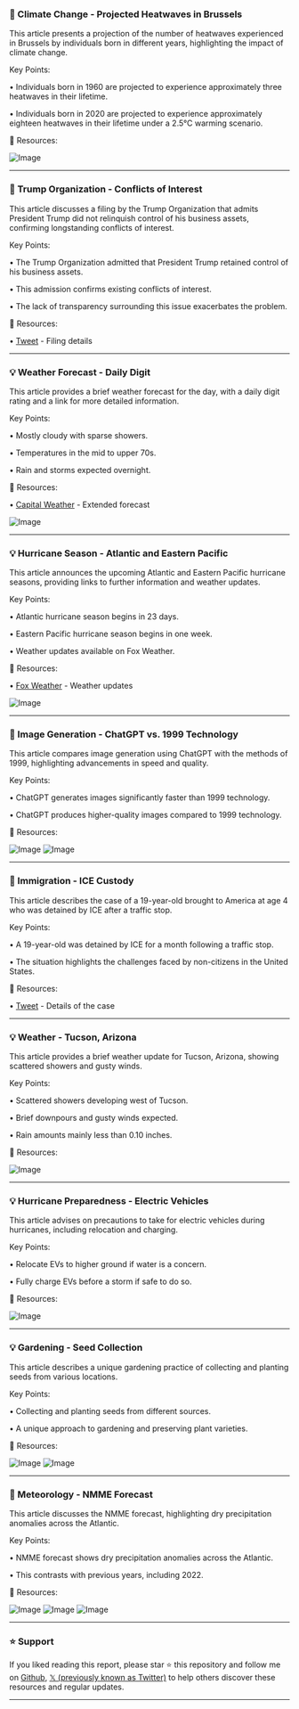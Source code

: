### 🤖 Climate Change - Projected Heatwaves in Brussels

This article presents a projection of the number of heatwaves experienced in Brussels by individuals born in different years, highlighting the impact of climate change.

Key Points:

• Individuals born in 1960 are projected to experience approximately three heatwaves in their lifetime.


• Individuals born in 2020 are projected to experience approximately eighteen heatwaves in their lifetime under a 2.5°C warming scenario.


🔗 Resources:

![Image](https://pbs.twimg.com/media/GqZSIQGXQAA6W9s?format=jpg&name=small)


---

### 🤖 Trump Organization - Conflicts of Interest

This article discusses a filing by the Trump Organization that admits President Trump did not relinquish control of his business assets, confirming longstanding conflicts of interest.

Key Points:

• The Trump Organization admitted that President Trump retained control of his business assets.


• This admission confirms existing conflicts of interest.


• The lack of transparency surrounding this issue exacerbates the problem.


🔗 Resources:

• [Tweet](https://t.co/bWoTZA8PSA) - Filing details


---

### 💡 Weather Forecast - Daily Digit

This article provides a brief weather forecast for the day, with a daily digit rating and a link for more detailed information.

Key Points:

• Mostly cloudy with sparse showers.


• Temperatures in the mid to upper 70s.


• Rain and storms expected overnight.


🔗 Resources:

• [Capital Weather](http://cwg.live) - Extended forecast


![Image](https://pbs.twimg.com/media/GqZJGiwW0AAinEU?format=jpg&name=small)


---

### 💡 Hurricane Season - Atlantic and Eastern Pacific

This article announces the upcoming Atlantic and Eastern Pacific hurricane seasons, providing links to further information and weather updates.

Key Points:

• Atlantic hurricane season begins in 23 days.


• Eastern Pacific hurricane season begins in one week.


•  Weather updates available on Fox Weather.


🔗 Resources:

• [Fox Weather](https://x.com/foxweather) - Weather updates


![Image](https://pbs.twimg.com/media/Gqazf46XEAAlDmw?format=jpg&name=small)

---

### 🤖 Image Generation - ChatGPT vs. 1999 Technology

This article compares image generation using ChatGPT with the methods of 1999, highlighting advancements in speed and quality.

Key Points:

• ChatGPT generates images significantly faster than 1999 technology.


• ChatGPT produces higher-quality images compared to 1999 technology.



🔗 Resources:


![Image](https://pbs.twimg.com/media/GqTmz5zXgAMQ-yZ?format=jpg&name=small)
![Image](https://pbs.twimg.com/media/GqTmz5wXcAEg8Fi?format=jpg&name=small)


---

### 🤖 Immigration - ICE Custody

This article describes the case of a 19-year-old brought to America at age 4 who was detained by ICE after a traffic stop.

Key Points:

• A 19-year-old was detained by ICE for a month following a traffic stop.


• The situation highlights the challenges faced by non-citizens in the United States.


🔗 Resources:

• [Tweet](https://t.co/bmO2n3ZtVK) - Details of the case


---

### 💡 Weather - Tucson, Arizona

This article provides a brief weather update for Tucson, Arizona, showing scattered showers and gusty winds.

Key Points:

• Scattered showers developing west of Tucson.


• Brief downpours and gusty winds expected.


• Rain amounts mainly less than 0.10 inches.


🔗 Resources:

![Image](https://pbs.twimg.com/tweet_video_thumb/GqYRi06WAAAOaxQ.jpg)


---

### 💡 Hurricane Preparedness - Electric Vehicles

This article advises on precautions to take for electric vehicles during hurricanes, including relocation and charging.

Key Points:

• Relocate EVs to higher ground if water is a concern.


• Fully charge EVs before a storm if safe to do so.



🔗 Resources:

![Image](https://pbs.twimg.com/media/GpjAyRuXkAACpl4?format=jpg&name=small)

---

### 💡 Gardening - Seed Collection

This article describes a unique gardening practice of collecting and planting seeds from various locations.

Key Points:

• Collecting and planting seeds from different sources.


• A unique approach to gardening and preserving plant varieties.


🔗 Resources:


![Image](https://pbs.twimg.com/media/GqWnOekWoAAHgb9?format=jpg&name=small)
![Image](https://pbs.twimg.com/media/GqWnOftW4AAfm5b?format=jpg&name=small)

---

### 🤖 Meteorology - NMME Forecast

This article discusses the NMME forecast, highlighting dry precipitation anomalies across the Atlantic.

Key Points:

• NMME forecast shows dry precipitation anomalies across the Atlantic.


• This contrasts with previous years, including 2022.



🔗 Resources:

![Image](https://pbs.twimg.com/media/GqWuu4RXwAE-PS8?format=png&name=small)
![Image](https://pbs.twimg.com/media/GqWu1_CXgAAMhuX?format=png&name=360x360)
![Image](https://pbs.twimg.com/media/GqWu9OuWkAAie_3?format=png&name=360x360)


---

### ⭐️ Support

If you liked reading this report, please star ⭐️ this repository and follow me on [Github](https://github.com/Drix10), [𝕏 (previously known as Twitter)](https://x.com/DRIX_10_) to help others discover these resources and regular updates.

---